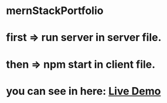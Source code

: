 # mernStackPortfolio
# first => run server in server file.
# then => npm start in client file.
# you can see in here: <a href="https://zokirkhon.uz">Live Demo</a>
